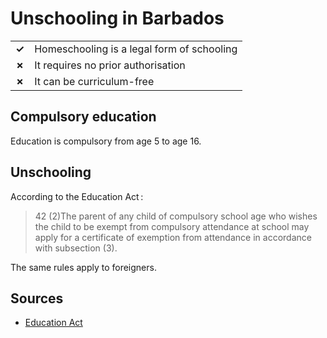 # Unschooling in Barbados

|       |                                            |
| ----- | ------------------------------------------ |
| **✓** | Homeschooling is a legal form of schooling |
| **✗** | It requires no prior authorisation         |
| **✗** | It can be curriculum-free                  |

## Compulsory education

Education is compulsory from age 5 to age 16.

## Unschooling

According to the Education Act :

> 42 (2)The parent of any child of compulsory school age who wishes the child to be exempt from compulsory attendance at school
> may apply for a certificate of exemption from attendance in accordance with subsection (3).

The same rules apply to foreigners.

## Sources

- [Education Act](http://104.238.85.55/en/showdoc/cs/41)
